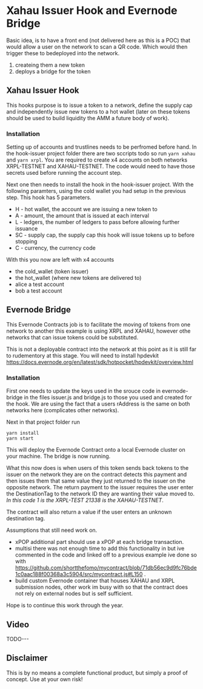# Xahau Issuer Hook and Evernode Bridge

Basic idea, is to have a front end (not delivered here as this is a POC) that would allow a user on the network to scan a QR code. Which would then trigger these to bedeployed into the network.
1. createing them a new token
2. deploys a bridge for the token


## Xahau Issuer Hook
This hooks purpose is to issue a token to a network, define the supply cap and independently issue new tokens to a hot wallet (later on these tokens should be used to build liquidity the AMM a future body of work).

### Installation
Setting up of accounts and trustlines needs to be perfromed before hand. In the hook-issuer project folder there are two sccripts todo so run `yarn xahau` and `yarn xrpl`. You are required to create x4 accounts on both networks XRPL-TESTNET and XAHAU-TESTNET. The code would need to have those secrets used before running the account step.

Next one then needs to install the hook in the hook-issuer project. With the following paramters, using the cold wallet you had setup in the previous step. 
This hook has 5 parameters.
- H - hot wallet, the account we are issuing a new token to
- A - amount, the amount that is issued at each interval
- L - ledgers, the number of ledgers to pass before allowing further issuance
- SC - supply cap, the supply cap this hook will issue tokens up to before stopping
- C - currency, the currency code 


With this you now are left with x4 accounts 
- the cold_wallet (token issuer)
- the hot_wallet (where new tokens are delivered to)
- alice a test account
- bob a test account



## Evernode Bridge
This Evernode Contracts job is to facilitate the moving of tokens from one network to another this example is using XRPL and XAHAU, however othe networks that can issue tokens could be substituted.

This is not a deployable contract into the network at this point as it is still far to rudementory at this stage. You will need to install hpdevkit https://docs.evernode.org/en/latest/sdk/hotpocket/hpdevkit/overview.html


### Installation
First one needs to update the keys used in the srouce code in evernode-bridge in the files issuer.js and bridge.js to those you used and created for the hook. We are using the fact that a users rAddress is the same on both networks here (complicates other networks).

Next in that project folder run 
```
yarn install
yarn start
```

This will deploy the Evernode Contract onto a local Evernode cluster on your machine. The bridge is now running.

What this now does is when users of this token sends back tokens to the issuer on the network they are on the contract detects this payment and then issues them that same value they just returned to the issuer on the opposite network. The return payment to the issuer requires the user enter the DestinationTag to the network ID they are wanting their value moved to. *In this code 1 is the XRPL-TEST 21338 is the XAHAU-TESTNET*.

The contract will also return a value if the user enters an unknown destination tag.


Assumptions that still need work on.
- xPOP additional part should use a xPOP at each bridge transaction.
- multisi there was not enough time to add this functionality in but ive commented in the code and linked off to a previous example ive done so with https://github.com/shortthefomo/mycontract/blob/71db56ec9d9fc76bde1c0aac188f00368a3c5904/src/mycontract.js#L150 .
- build custom  Evernode container that houses XAHAU and XRPL submission nodes, other work im busy with so that the contract does not rely on external nodes but is self sufficient.

Hope is to continue this work through the year.


## Video 
TODO---



## Disclaimer
This is by no means a complete functional product, but simply a proof of concept. Use at your own risk!
